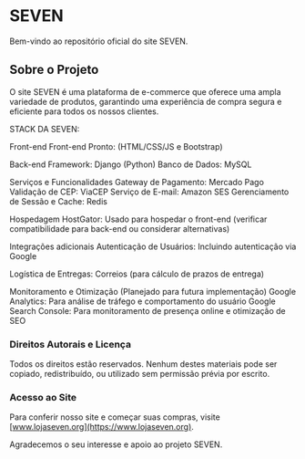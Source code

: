  # SEVEN

Bem-vindo ao repositório oficial do site SEVEN.

## Sobre o Projeto

O site SEVEN é uma plataforma de e-commerce que oferece uma ampla variedade de produtos, garantindo uma experiência de compra segura e eficiente para todos os nossos clientes.

STACK DA SEVEN:

Front-end Front-end Pronto: (HTML/CSS/JS e Bootstrap)

Back-end
Framework: Django (Python)
Banco de Dados: MySQL

Serviços e Funcionalidades
Gateway de Pagamento: Mercado Pago
Validação de CEP: ViaCEP
Serviço de E-mail: Amazon SES
Gerenciamento de Sessão e Cache: Redis

Hospedagem
HostGator: Usado para hospedar o front-end (verificar compatibilidade para back-end ou considerar alternativas)

Integrações adicionais
Autenticação de Usuários: Incluindo autenticação via Google

Logística de Entregas: Correios (para cálculo de prazos de entrega)

Monitoramento e Otimização (Planejado para futura implementação)
Google Analytics: Para análise de tráfego e comportamento do usuário
Google Search Console: Para monitoramento de presença online e otimização de SEO




### Direitos Autorais e Licença

Todos os direitos estão reservados. Nenhum destes materiais pode ser copiado, redistribuído, ou utilizado sem permissão prévia por escrito.

### Acesso ao Site

Para conferir nosso site e começar suas compras, visite [www.lojaseven.org](https://www.lojaseven.org).

Agradecemos o seu interesse e apoio ao projeto SEVEN.

